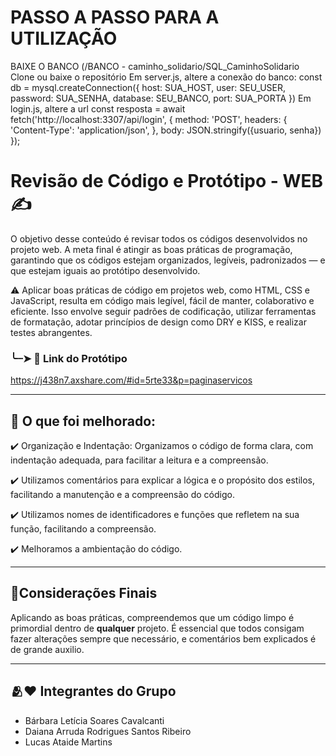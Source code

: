 # PASSO A PASSO PARA A UTILIZAÇÃO
  BAIXE O BANCO (/BANCO - caminho_solidario/SQL_CaminhoSolidario
  Clone ou baixe o repositório
  Em server.js, altere a conexão do banco:
    const db = mysql.createConnection({
      host: SUA_HOST,
      user: SEU_USER,
      password: SUA_SENHA,
      database: SEU_BANCO,
      port: SUA_PORTA
    })
  Em login.js, altere a url
    const resposta = await fetch('http://localhost:3307/api/login', {
          method: 'POST',
          headers: {
              'Content-Type': 'application/json',
          }, 
          body: JSON.stringify({usuario, senha})
      });
  
  
# Revisão de Código e Protótipo - WEB ✍️


  O objetivo desse conteúdo é revisar todos os códigos desenvolvidos no projeto web. 
  A meta final é atingir as boas práticas de programação, garantindo que os códigos estejam organizados, legíveis, padronizados — e que estejam iguais ao protótipo desenvolvido.

⚠️  Aplicar boas práticas de código em projetos web, como HTML, CSS e JavaScript, resulta em código mais legível, fácil de manter, colaborativo e eficiente. Isso envolve seguir padrões de codificação, utilizar ferramentas de formatação, adotar princípios de design como DRY e KISS, e realizar testes abrangentes. 

### ╰┈➤ 📲 Link do Protótipo 

https://j438n7.axshare.com/#id=5rte33&p=paginaservicos

---

 ## 📝 O que foi melhorado:

 ✔️ Organização e Indentação: Organizamos o código de forma clara, com indentação adequada, para facilitar a leitura e a compreensão.

✔️ Utilizamos comentários para explicar a lógica e o propósito dos estilos, facilitando a manutenção e a compreensão do código.

✔️ Utilizamos nomes de identificadores e funções que refletem na sua função, facilitando a compreensão. 

✔️ Melhoramos a ambientação do código.

---

## 📌Considerações Finais

Aplicando as boas práticas, compreendemos que um código limpo é primordial dentro de **qualquer** projeto. É essencial que todos consigam fazer alterações sempre que necessário, e comentários bem explicados é de grande auxilio.

---


## 🫂❤️ Integrantes do Grupo
- Bárbara Letícia Soares Cavalcanti
- Daiana Arruda Rodrigues Santos Ribeiro
- Lucas Ataide Martins






